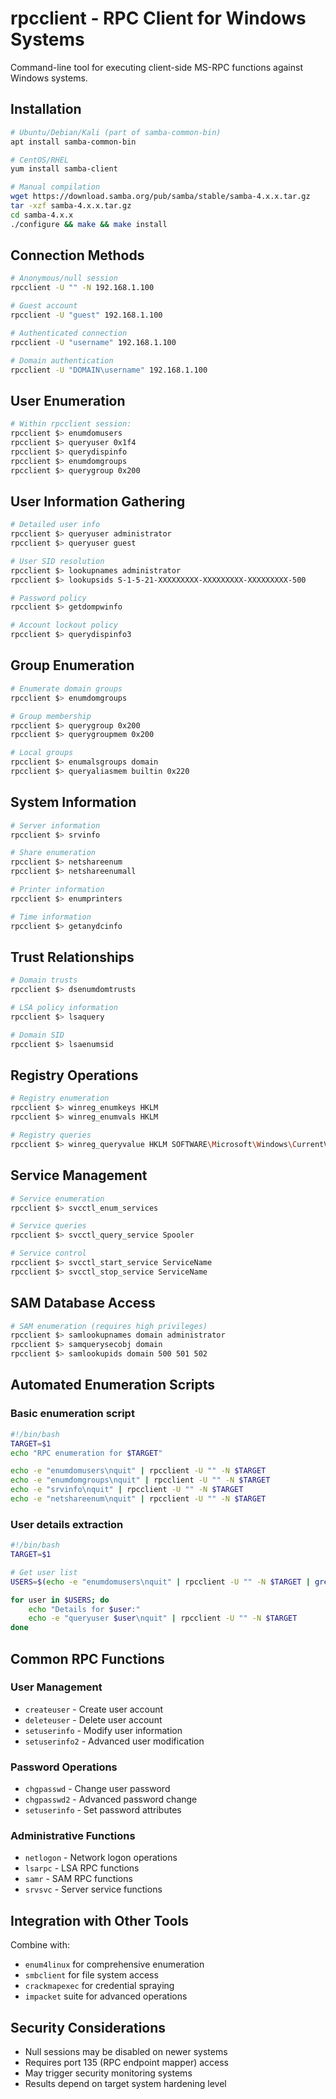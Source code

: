 # rpcclient - RPC Client for Windows Systems

Command-line tool for executing client-side MS-RPC functions against Windows systems.

## Installation

```bash
# Ubuntu/Debian/Kali (part of samba-common-bin)
apt install samba-common-bin

# CentOS/RHEL
yum install samba-client

# Manual compilation
wget https://download.samba.org/pub/samba/stable/samba-4.x.x.tar.gz
tar -xzf samba-4.x.x.tar.gz
cd samba-4.x.x
./configure && make && make install
```

## Connection Methods

```bash
# Anonymous/null session
rpcclient -U "" -N 192.168.1.100

# Guest account
rpcclient -U "guest" 192.168.1.100

# Authenticated connection
rpcclient -U "username" 192.168.1.100

# Domain authentication
rpcclient -U "DOMAIN\username" 192.168.1.100
```

## User Enumeration

```bash
# Within rpcclient session:
rpcclient $> enumdomusers
rpcclient $> queryuser 0x1f4
rpcclient $> querydispinfo
rpcclient $> enumdomgroups
rpcclient $> querygroup 0x200
```

## User Information Gathering

```bash
# Detailed user info
rpcclient $> queryuser administrator
rpcclient $> queryuser guest

# User SID resolution
rpcclient $> lookupnames administrator
rpcclient $> lookupsids S-1-5-21-XXXXXXXXX-XXXXXXXXX-XXXXXXXXX-500

# Password policy
rpcclient $> getdompwinfo

# Account lockout policy
rpcclient $> querydispinfo3
```

## Group Enumeration

```bash
# Enumerate domain groups
rpcclient $> enumdomgroups

# Group membership
rpcclient $> querygroup 0x200
rpcclient $> querygroupmem 0x200

# Local groups
rpcclient $> enumalsgroups domain
rpcclient $> queryaliasmem builtin 0x220
```

## System Information

```bash
# Server information
rpcclient $> srvinfo

# Share enumeration
rpcclient $> netshareenum
rpcclient $> netshareenumall

# Printer information
rpcclient $> enumprinters

# Time information
rpcclient $> getanydcinfo
```

## Trust Relationships

```bash
# Domain trusts
rpcclient $> dsenumdomtrusts

# LSA policy information
rpcclient $> lsaquery

# Domain SID
rpcclient $> lsaenumsid
```

## Registry Operations

```bash
# Registry enumeration
rpcclient $> winreg_enumkeys HKLM
rpcclient $> winreg_enumvals HKLM

# Registry queries
rpcclient $> winreg_queryvalue HKLM SOFTWARE\Microsoft\Windows\CurrentVersion ProductName
```

## Service Management

```bash
# Service enumeration
rpcclient $> svcctl_enum_services

# Service queries
rpcclient $> svcctl_query_service Spooler

# Service control
rpcclient $> svcctl_start_service ServiceName
rpcclient $> svcctl_stop_service ServiceName
```

## SAM Database Access

```bash
# SAM enumeration (requires high privileges)
rpcclient $> samlookupnames domain administrator
rpcclient $> samquerysecobj domain
rpcclient $> samlookupids domain 500 501 502
```

## Automated Enumeration Scripts

### Basic enumeration script
```bash
#!/bin/bash
TARGET=$1
echo "RPC enumeration for $TARGET"

echo -e "enumdomusers\nquit" | rpcclient -U "" -N $TARGET
echo -e "enumdomgroups\nquit" | rpcclient -U "" -N $TARGET  
echo -e "srvinfo\nquit" | rpcclient -U "" -N $TARGET
echo -e "netshareenum\nquit" | rpcclient -U "" -N $TARGET
```

### User details extraction
```bash
#!/bin/bash
TARGET=$1

# Get user list
USERS=$(echo -e "enumdomusers\nquit" | rpcclient -U "" -N $TARGET | grep -o 'user:\[.*\]' | cut -d'[' -f2 | cut -d']' -f1)

for user in $USERS; do
    echo "Details for $user:"
    echo -e "queryuser $user\nquit" | rpcclient -U "" -N $TARGET
done
```

## Common RPC Functions

### User Management
- `createuser` - Create user account
- `deleteuser` - Delete user account
- `setuserinfo` - Modify user information
- `setuserinfo2` - Advanced user modification

### Password Operations
- `chgpasswd` - Change user password
- `chgpasswd2` - Advanced password change
- `setuserinfo` - Set password attributes

### Administrative Functions
- `netlogon` - Network logon operations
- `lsarpc` - LSA RPC functions
- `samr` - SAM RPC functions
- `srvsvc` - Server service functions

## Integration with Other Tools

Combine with:
- `enum4linux` for comprehensive enumeration
- `smbclient` for file system access
- `crackmapexec` for credential spraying
- `impacket` suite for advanced operations

## Security Considerations

- Null sessions may be disabled on newer systems
- Requires port 135 (RPC endpoint mapper) access
- May trigger security monitoring systems
- Results depend on target system hardening level
